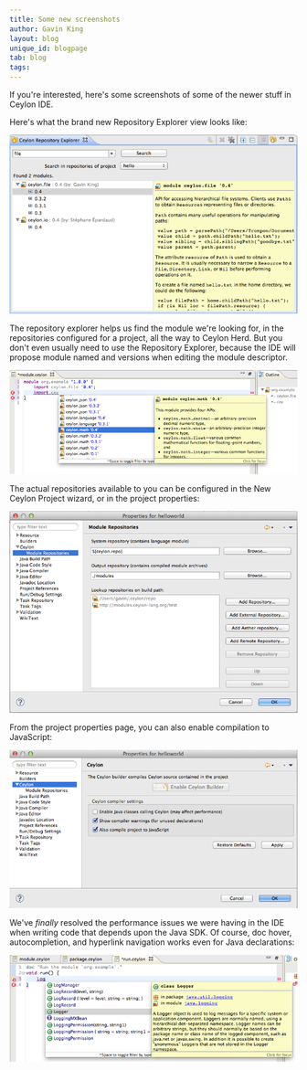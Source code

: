 ```yaml
---
title: Some new screenshots
author: Gavin King
layout: blog
unique_id: blogpage
tab: blog
tags:
---
```


If you're interested, here's some screenshots of some of the newer stuff
in Ceylon IDE.

Here's what the brand new Repository Explorer view looks like:

![repo-explorer](/images/screenshots/repo-explorer.png)

The repository explorer helps us find the module we're looking for, in 
the repositories configured for a project, all the way to Ceylon Herd.
But you don't even usually need to use the Repository Explorer, because
the IDE will propose module named and versions when editing the module
descriptor.

![module-completion](/images/screenshots/module-completion.png)

The actual repositories available to you can be configured in the New 
Ceylon Project wizard, or in the project properties:

![module-repos](/images/screenshots/module-repos.png)

From the project properties page, you can also enable compilation to
JavaScript:

![compiler-settings.png](/images/screenshots/compiler-settings.png)

We've _finally_ resolved the performance issues we were having in the
IDE when writing code that depends upon the Java SDK. Of course, doc 
hover, autocompletion, and hyperlink navigation works even for
Java declarations:

![java-interop](/images/screenshots/java-interop.png)
